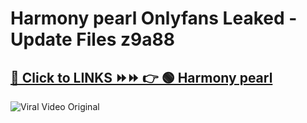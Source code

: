 
 # Harmony pearl Onlyfans Leaked - Update Files z9a88

## <h2><a href="https://clipsfans.com/Harmony_pearl&ref=git">🔗 Click to LINKS ⏩⏩ 👉 🟢 Harmony pearl </a></h2>

<a href="https://clipsfans.com/Harmony_pearl&ref=git" rel="nofollow" data-target="animated-image.originalLink"><img src="https://i.ibb.co.com/xMMVF88/686577567.gif" alt="Viral Video Original" style="max-width: 100%; display: inline-block;" data-target="animated-image.originalImage"></a>

